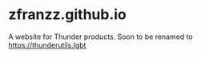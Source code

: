 # zfranzz.github.io

A website for Thunder products.
Soon to be renamed to https://thunderutils.lgbt
